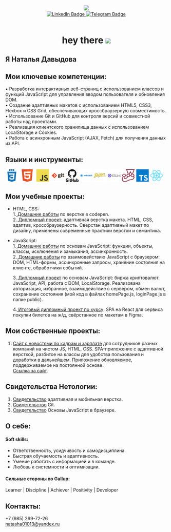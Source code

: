 <div id="header" align="center">
  <img src="https://i.giphy.com/media/v1.Y2lkPTc5MGI3NjExOG5uejdkb2ZhZXd4c3BtNnFlcGVodjQzbmRhenJ3ZmZ6dTNjeXRiaiZlcD12MV9pbnRlcm5hbF9naWZfYnlfaWQmY3Q9Zw/2IudUHdI075HL02Pkk/giphy.gif" width="100"/>
</div>
<div id="badges" align="center">
  <a href="https://www.linkedin.com/in/nataliydavydova/">
    <img src="https://img.shields.io/badge/LinkedIn-blue?style=for-the-badge&logo=linkedin&logoColor=white" alt="LinkedIn Badge"/>
  </a>
  <a href="https://t.me/natasha01013">
    <img src="https://img.shields.io/badge/Telegram-blue?style=for-the-badge&logo=telegram&logoColor=white" alt="Telegram Badge"/>
  </a>
</div>
<div align="center">
    <img src="https://komarev.com/ghpvc/?username=Natasha01013&style=flat-square&color=blue" alt=""/>
</div>
<h1 align="center">
  hey there
  <img src="https://media.giphy.com/media/hvRJCLFzcasrR4ia7z/giphy.gif" width="30px"/>
</h1>

## Я Наталья Давыдова

## Мои ключевые компетенции: 

•	Разработка интерактивных веб-страниц с использованием классов и функций JavaScript для управления вводом пользователя и обновления DOM.  
•	Создание адаптивных макетов с использованием HTML5, CSS3, Flexbox и CSS Grid, обеспечивающих кроссбраузерную совместимость.  
•	Использование Git и GitHub для контроля версий и совместной работы над проектами.  
•	Реализация клиентского хранилища данных с использованием LocalStorage и Cookies.  
•	Работа с асинхронным JavaScript (AJAX, Fetch) для получения данных из API. 


## Языки и инструменты: 
<div>
  <img src="https://github.com/devicons/devicon/blob/master/icons/css3/css3-plain-wordmark.svg"  title="CSS3" alt="CSS" width="40" height="40"/>&nbsp;
  <img src="https://github.com/devicons/devicon/blob/master/icons/html5/html5-original.svg" title="HTML5" alt="HTML" width="40" height="40"/>&nbsp;
  <img src="https://github.com/devicons/devicon/blob/master/icons/javascript/javascript-original.svg" title="JavaScript" alt="JavaScript" width="40" height="40"/>&nbsp;
  <img src="https://github.com/devicons/devicon/blob/master/icons/git/git-original-wordmark.svg" title="Git" **alt="Git" width="40" height="40"/>
  <img src="https://github.com/devicons/devicon/blob/master/icons/github/github-original-wordmark.svg" title="Github" **alt="Github" width="40" height="40"/>
  <img src="https://github.com/devicons/devicon/blob/master/icons/webpack/webpack-original-wordmark.svg" title="Webpack" **alt="Webpack" width="40" height="40"/>
  <img src="https://github.com/devicons/devicon/blob/master/icons/babel/babel-original.svg" title="babel" **alt="babel" width="40" height="40"/>
  <img src="https://github.com/devicons/devicon/blob/master/icons/eslint/eslint-original-wordmark.svg" title="eslint" **alt="eslint" width="40" height="40"/>
  <img src="https://github.com/devicons/devicon/blob/master/icons/jest/jest-plain.svg" title="jest" **alt="jest" width="40" height="40"/>
  <img src="https://github.com/devicons/devicon/blob/master/icons/typescript/typescript-plain.svg" title="typescript" **alt="typescript" width="40" height="40"/>
  <img src="https://github.com/devicons/devicon/blob/master/icons/react/react-original.svg" title="react" **alt="react" width="40" height="40"/>
</div>

## Мои учебные проекты:  
+ HTML, CSS:<br>
  1.[ Домашние работы](https://codepen.io/natasha01013) по верстке в codepen.<br>
  2.[ Дипломный проект:](https://github.com/Natasha01013/Mq-diplom) адаптивная верстка макета. HTML, CSS, адаптив, кроссбраузерность. Сверстан адаптивный макет по дизайну, применены современные практики верстки и семантика. <br>
     
+ JavaScript:<br>
  1.[ Домашние работы](https://github.com/Natasha01013/bjs-2-homeworks) по основам JavaScript: функции, объекты, классы, исключения и замыкания, ассинхронность.<br>
  2.[ Домашние работы](https://github.com/Natasha01013/bhj-homeworks/tree/master) по взаимодействию JavaScript с браузером: DOM, HTML-формы, ассинхронные запросы, хранение состояния на клиенте, обработчики событий.<br>

  3.[ Дипломный проект](https://github.com/Natasha01013/bjs-diplom/tree/master) по основам JavaScript: биржа криптовалют. JavaScript, API, работа с DOM, LocalStorage. Реализована авторизация, избранное, взаимодействие с сервером, обмен валют, сохранение состояния (мой код в файлах homePage.js, loginPage.js в папке public).<br>

  4.[ Итоговый дипломный проект по курсу](https://github.com/Natasha01013/ticket-booking-app): SPA на React для сервиса покупки билетов на ж/д, свёрстанное по макетам в Figma.<br>

## Мои собственные проекты: 
1. [Сайт с новостями по кадрам и зарплате](https://github.com/Natasha01013/kadry-i-zarplata) для сотрудников разных компаний на чистом JS, HTML, CSS. SPA-приложение с адаптивной версткой, разбитое на классы для удобства пользования и доработки в дальнейшем. Приложение обновляемое, поддерживаемое на постоянной основе.<br>
[Ссылка за сайт](https://natasha01013.github.io/kadry-i-zarplata/).<br>

## Свидетельства Нетологии:<br>
1. [Свидетельство](https://disk.yandex.ru/i/n171D-JVBVQE-g) адаптивная и мобильная верстка.<br> 
2. [Свидетельство](https://disk.yandex.ru/d/4fh2kUfahkUsjg) Git.<br> 
3. [Свидетельство](https://disk.yandex.ru/d/RNvp0S-8sFcgww) Основы JavaScript в браузере.<br>

## О себе:
#### Soft skills:  
* Ответственность, усидчивость и самодисциплина. 
* Быстрая обучаемость и адаптивность. 
* Умение работать с информацией и в команде. 
* Любовь к системности и оптимизации. 

#### Сильные стороны по Gallup: <br>
Learner | Discipline | Achiever | Positivity | Developer  


## Контакты:
+7 (985) 299-72-26 <br> 
natasha01013@yandex.ru<br>
